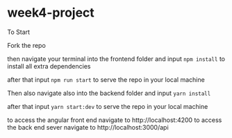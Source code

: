 # week4-project

To Start

Fork the repo 

then navigate your terminal into the frontend folder and input `npm install` to install all extra dependencies

after that input `npm run start` to serve the repo in your local machine

Then also navigate also into the backend folder and input `yarn install`

after that input `yarn start:dev` to serve the repo in your local machine

to access the angular front end navigate to http://localhost:4200
to access the back end sever navigate to http://localhost:3000/api
